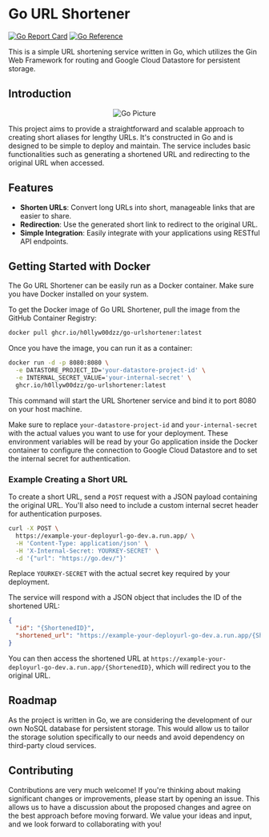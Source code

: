 # Go URL Shortener

[![Go Report Card](https://goreportcard.com/badge/github.com/H0llyW00dzZ/go-urlshortner)](https://goreportcard.com/report/github.com/H0llyW00dzZ/go-urlshortner)
[![Go Reference](https://pkg.go.dev/badge/github.com/H0llyW00dzZ/go-urlshortner.svg)](https://pkg.go.dev/github.com/H0llyW00dzZ/go-urlshortner)

This is a simple URL shortening service written in Go, which utilizes the Gin Web Framework for routing and Google Cloud Datastore for persistent storage.

## Introduction

<p align="center">
  <img src="https://i.imgur.com/T04JNPd.jpg" alt="Go Picture">
</p>

This project aims to provide a straightforward and scalable approach to creating short aliases for lengthy URLs. It's constructed in Go and is designed to be simple to deploy and maintain. The service includes basic functionalities such as generating a shortened URL and redirecting to the original URL when accessed.

## Features

- **Shorten URLs**: Convert long URLs into short, manageable links that are easier to share.
- **Redirection**: Use the generated short link to redirect to the original URL.
- **Simple Integration**: Easily integrate with your applications using RESTful API endpoints.

## Getting Started with Docker

The Go URL Shortener can be easily run as a Docker container. Make sure you have Docker installed on your system.

To get the Docker image of Go URL Shortener, pull the image from the GitHub Container Registry:

```sh
docker pull ghcr.io/h0llyw00dzz/go-urlshortener:latest
```

Once you have the image, you can run it as a container:

```sh
docker run -d -p 8080:8080 \
  -e DATASTORE_PROJECT_ID='your-datastore-project-id' \
  -e INTERNAL_SECRET_VALUE='your-internal-secret' \
  ghcr.io/h0llyw00dzz/go-urlshortener:latest
```

This command will start the URL Shortener service and bind it to port 8080 on your host machine.

Make sure to replace `your-datastore-project-id` and `your-internal-secret` with the actual values you want to use for your deployment. These environment variables will be read by your Go application inside the Docker container to configure the connection to Google Cloud Datastore and to set the internal secret for authentication.

### Example Creating a Short URL

To create a short URL, send a `POST` request with a JSON payload containing the original URL. You'll also need to include a custom internal secret header for authentication purposes.

```sh
curl -X POST \
  https://example-your-deployurl-go-dev.a.run.app/ \
  -H 'Content-Type: application/json' \
  -H 'X-Internal-Secret: YOURKEY-SECRET' \
  -d '{"url": "https://go.dev/"}'
```

Replace `YOURKEY-SECRET` with the actual secret key required by your deployment.

The service will respond with a JSON object that includes the ID of the shortened URL:

```json
{
  "id": "{ShortenedID}",
  "shortened_url": "https://example-your-deployurl-go-dev.a.run.app/{ShortenedID}"
}
```

You can then access the shortened URL at `https://example-your-deployurl-go-dev.a.run.app/{ShortenedID}`, which will redirect you to the original URL.

## Roadmap

As the project is written in Go, we are considering the development of our own NoSQL database for persistent storage. This would allow us to tailor the storage solution specifically to our needs and avoid dependency on third-party cloud services.

## Contributing

Contributions are very much welcome! If you're thinking about making significant changes or improvements, please start by opening an issue. This allows us to have a discussion about the proposed changes and agree on the best approach before moving forward. We value your ideas and input, and we look forward to collaborating with you!
